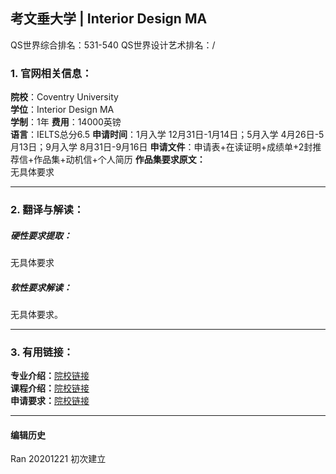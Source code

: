 ##  考文垂大学 | Interior Design MA

QS世界综合排名：531-540
QS世界设计艺术排名：/

### 1. 官网相关信息：

**院校**：Coventry University  
**学位**：Interior Design MA    
**学制**：1年
**费用**：14000英镑  
**语言**：IELTS总分6.5
**申请时间**：1月入学 12月31日-1月14日；5月入学 4月26日-5月13日；9月入学 8月31日-9月16日
**申请文件**：申请表+在读证明+成绩单+2封推荐信+作品集+动机信+个人简历
**作品集要求原文：**  
无具体要求




---


### 2. 翻译与解读：

##### 硬性要求提取：
无具体要求


##### 软性要求解读：
无具体要求。

---


### 3. 有用链接：

**专业介绍：**[院校链接](https://www.coventry.ac.uk/course-structure/PG/2019-20/fah/interior-design-ma/)  
**课程介绍：**[院校链接](https://www.coventry.ac.uk/course-structure/PG/2019-20/fah/interior-design-ma/?visitor=international)  
**申请要求：**[院校链接](https://www.coventry.ac.uk/study-at-coventry/apply-now/postgraduate/)         



---


#### 编辑历史

Ran 20201221 初次建立
